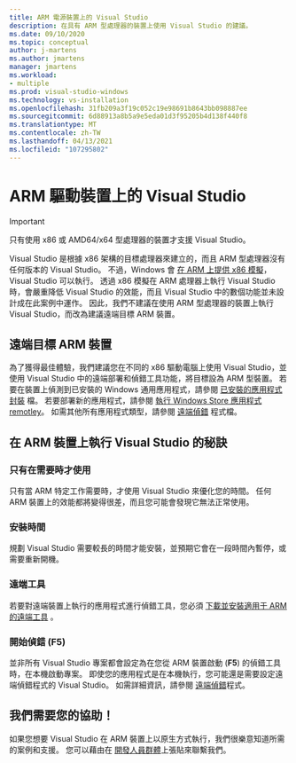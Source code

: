 ```yaml
---
title: ARM 電源裝置上的 Visual Studio
description: 在具有 ARM 型處理器的裝置上使用 Visual Studio 的建議。
ms.date: 09/10/2020
ms.topic: conceptual
author: j-martens
ms.author: jmartens
manager: jmartens
ms.workload:
- multiple
ms.prod: visual-studio-windows
ms.technology: vs-installation
ms.openlocfilehash: 31fb209a3f19c052c19e98691b8643bb098887ee
ms.sourcegitcommit: 6d88913a8b5a9e5eda01d3f95205b4d138f440f8
ms.translationtype: MT
ms.contentlocale: zh-TW
ms.lasthandoff: 04/13/2021
ms.locfileid: "107295802"
---
```

# <a name="visual-studio-on-arm-powered-devices"></a>ARM 驅動裝置上的 Visual Studio

> [!IMPORTANT]
> 只有使用 x86 或 AMD64/x64 型處理器的裝置才支援 Visual Studio。

Visual Studio 是根據 x86 架構的目標處理器來建立的，而且 ARM 型處理器沒有任何版本的 Visual Studio。 不過，Windows 會 [在 ARM 上提供 x86 模擬](https://www.docs.microsoft.com/windows/uwp/porting/apps-on-arm-x86-emulation)，Visual Studio 可以執行。 透過 x86 模擬在 ARM 處理器上執行 Visual Studio 時，會嚴重降低 Visual Studio 的效能，而且 Visual Studio 中的數個功能並未設計成在此案例中運作。 因此，我們不建議在使用 ARM 型處理器的裝置上執行 Visual Studio，而改為建議遠端目標 ARM 裝置。

## <a name="remote-targeting-arm-devices"></a>遠端目標 ARM 裝置
為了獲得最佳體驗，我們建議您在不同的 x86 驅動電腦上使用 Visual Studio，並使用 Visual Studio 中的遠端部署和偵錯工具功能，將目標設為 ARM 型裝置。 若要在裝置上偵測到已安裝的 Windows 通用應用程式，請參閱 [已安裝的應用程式封裝](../debugger/debug-installed-app-package.md) 檔。 若要部署新的應用程式，請參閱 [執行 Windows Store 應用程式 remotley](../debugger/run-windows-store-apps-on-a-remote-machine.md)。 如需其他所有應用程式類型，請參閱 [遠端偵錯](../debugger/remote-debugging.md) 程式檔。

## <a name="tips-for-running-visual-studio-on-arm-devices"></a>在 ARM 裝置上執行 Visual Studio 的秘訣

### <a name="use-only-when-needed"></a>只有在需要時才使用
只有當 ARM 特定工作需要時，才使用 Visual Studio 來優化您的時間。 任何 ARM 裝置上的效能都將變得很差，而且您可能會發現它無法正常使用。

### <a name="install-time"></a>安裝時間
規劃 Visual Studio 需要較長的時間才能安裝，並預期它會在一段時間內暫停，或需要重新開機。
 
### <a name="remote-tools"></a>遠端工具
若要對遠端裝置上執行的應用程式進行偵錯工具，您必須 [下載並安裝適用于 ARM 的遠端工具](../debugger/remote-debugging.md#download-and-install-the-remote-tools) 。

### <a name="start-debugging-f5"></a>開始偵錯 (F5)
並非所有 Visual Studio 專案都會設定為在您從 ARM 裝置啟動 (**F5**) 的偵錯工具時，在本機啟動專案。 即使您的應用程式是在本機執行，您可能還是需要設定遠端偵錯程式的 Visual Studio。 如需詳細資訊，請參閱 [遠端偵錯](../debugger/remote-debugging.md)程式。

## <a name="we-need-your-help"></a>我們需要您的協助！
如果您想要 Visual Studio 在 ARM 裝置上以原生方式執行，我們很樂意知道所需的案例和支援。 您可以藉由在 [開發人員群體](https://developercommunity.visualstudio.com/idea/1161018/native-arm-support-for-visual-studio.html)上張貼來聯繫我們。
